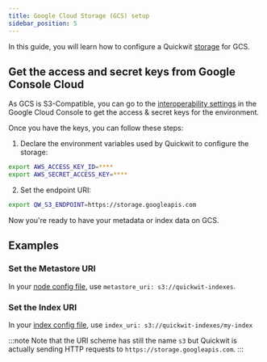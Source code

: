 ```yaml
---
title: Google Cloud Storage (GCS) setup
sidebar_position: 5
---
```


In this guide, you will learn how to configure a Quickwit [storage](/docs/reference/storage-uri) for GCS.

## Get the access and secret keys from Google Console Cloud 

As GCS is S3-Compatible, you can go to the [interoperability settings](https://console.cloud.google.com/storage/settings;tab=interoperability) in the Google Cloud Console to get the access & secret keys for the environment. 
   
Once you have the keys, you can follow these steps:

1. Declare the environment variables used by Quickwit to configure the storage:
```bash
export AWS_ACCESS_KEY_ID=****
export AWS_SECRET_ACCESS_KEY=****
```
   
2. Set the endpoint URI: 
```bash
export QW_S3_ENDPOINT=https://storage.googleapis.com
```

Now you're ready to have your metadata or index data on GCS.


## Examples

### Set the Metastore URI

In your [node config file](/docs/configuration/node-config), use `metastore_uri: s3://quickwit-indexes`.

### Set the Index URI

In your [index config file](/docs/configuration/index-config), use `index_uri: s3://quickwit-indexes/my-index`

:::note
Note that the URI scheme has still the name `s3` but Quickwit is actually sending HTTP requests to `https://storage.googleapis.com`.
:::
